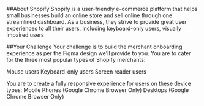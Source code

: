##About Shopify
Shopify is a user-friendly e-commerce platform that helps small businesses build an online store and sell online through one streamlined dashboard. As a business, they strive to provide great user experiences to all their users, including keyboard-only users, visually impaired users

##Your Challenge
Your challenge is to build the merchant onboarding experience as per the Figma design we'll provide to you. You are to cater for the three most popular types of Shopify merchants:

Mouse users
Keyboard-only users
Screen reader users

You are to create a fully responsive experience for users on these device types:
Mobile Phones (Google Chrome Browser Only)
Desktops (Google Chrome Browser Only)
